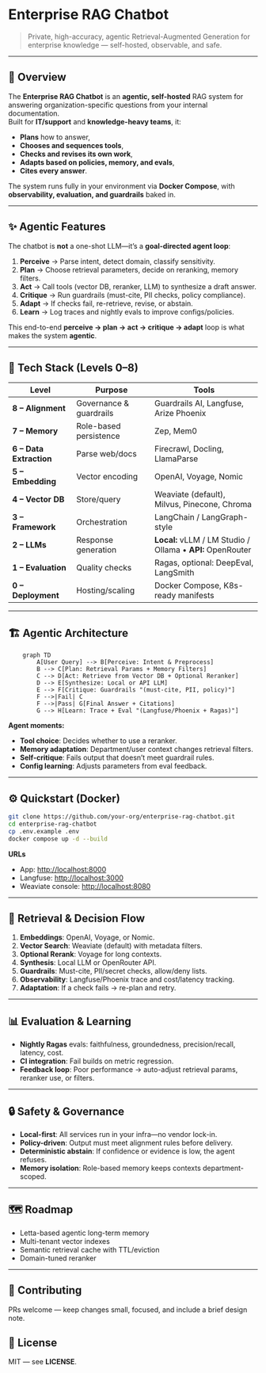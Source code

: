 # **Enterprise RAG Chatbot**  
> Private, high-accuracy, agentic Retrieval-Augmented Generation for enterprise knowledge — self-hosted, observable, and safe.

---

## 🚀 Overview  
The **Enterprise RAG Chatbot** is an **agentic, self-hosted** RAG system for answering organization-specific questions from your internal documentation.  
Built for **IT/support** and **knowledge-heavy teams**, it:

- **Plans** how to answer,  
- **Chooses and sequences tools**,  
- **Checks and revises its own work**,  
- **Adapts based on policies, memory, and evals**,  
- **Cites every answer**.

The system runs fully in your environment via **Docker Compose**, with **observability, evaluation, and guardrails** baked in.

---

## ✨ Agentic Features

The chatbot is **not** a one-shot LLM—it’s a **goal-directed agent loop**:

1. **Perceive** → Parse intent, detect domain, classify sensitivity.
2. **Plan** → Choose retrieval parameters, decide on reranking, memory filters.
3. **Act** → Call tools (vector DB, reranker, LLM) to synthesize a draft answer.
4. **Critique** → Run guardrails (must-cite, PII checks, policy compliance).
5. **Adapt** → If checks fail, re-retrieve, revise, or abstain.
6. **Learn** → Log traces and nightly evals to improve configs/policies.

This end-to-end **perceive → plan → act → critique → adapt** loop is what makes the system **agentic**.

---

## 🧩 Tech Stack (Levels 0–8)

| Level                   | Purpose                  | Tools |
| ----------------------- | ------------------------ | ----- |
| **8 – Alignment**       | Governance & guardrails  | Guardrails AI, Langfuse, Arize Phoenix |
| **7 – Memory**          | Role-based persistence   | Zep, Mem0 |
| **6 – Data Extraction** | Parse web/docs           | Firecrawl, Docling, LlamaParse |
| **5 – Embedding**       | Vector encoding          | OpenAI, Voyage, Nomic |
| **4 – Vector DB**       | Store/query              | Weaviate (default), Milvus, Pinecone, Chroma |
| **3 – Framework**       | Orchestration            | LangChain / LangGraph-style |
| **2 – LLMs**            | Response generation      | **Local:** vLLM / LM Studio / Ollama • **API:** OpenRouter |
| **1 – Evaluation**      | Quality checks           | Ragas, optional: DeepEval, LangSmith |
| **0 – Deployment**      | Hosting/scaling          | Docker Compose, K8s-ready manifests |

---

## 🏗 Agentic Architecture

```mermaid
    graph TD
        A[User Query] --> B[Perceive: Intent & Preprocess]
        B --> C[Plan: Retrieval Params + Memory Filters]
        C --> D[Act: Retrieve from Vector DB + Optional Reranker]
        D --> E[Synthesize: Local or API LLM]
        E --> F[Critique: Guardrails "(must-cite, PII, policy)"]
        F -->|Fail| C
        F -->|Pass| G[Final Answer + Citations]
        G --> H[Learn: Trace + Eval "(Langfuse/Phoenix + Ragas)"]
```

**Agent moments:**
- **Tool choice**: Decides whether to use a reranker.  
- **Memory adaptation**: Department/user context changes retrieval filters.  
- **Self-critique**: Fails output that doesn’t meet guardrail rules.  
- **Config learning**: Adjusts parameters from eval feedback.

---

## ⚙️ Quickstart (Docker)

```bash
git clone https://github.com/your-org/enterprise-rag-chatbot.git
cd enterprise-rag-chatbot
cp .env.example .env
docker compose up -d --build
```

**URLs**
- App: [http://localhost:8000](http://localhost:8000)  
- Langfuse: [http://localhost:3000](http://localhost:3000)  
- Weaviate console: [http://localhost:8080](http://localhost:8080)  

---

## 🔎 Retrieval & Decision Flow

1. **Embeddings**: OpenAI, Voyage, or Nomic.  
2. **Vector Search**: Weaviate (default) with metadata filters.  
3. **Optional Rerank**: Voyage for long contexts.  
4. **Synthesis**: Local LLM or OpenRouter API.  
5. **Guardrails**: Must-cite, PII/secret checks, allow/deny lists.  
6. **Observability**: Langfuse/Phoenix trace and cost/latency tracking.  
7. **Adaptation**: If a check fails → re-plan and retry.

---

## 📊 Evaluation & Learning

- **Nightly Ragas** evals: faithfulness, groundedness, precision/recall, latency, cost.  
- **CI integration**: Fail builds on metric regression.  
- **Feedback loop**: Poor performance → auto-adjust retrieval params, reranker use, or filters.

---

## 🔒 Safety & Governance

- **Local-first**: All services run in your infra—no vendor lock-in.  
- **Policy-driven**: Output must meet alignment rules before delivery.  
- **Deterministic abstain**: If confidence or evidence is low, the agent refuses.  
- **Memory isolation**: Role-based memory keeps contexts department-scoped.

---

## 🗺 Roadmap

- Letta-based agentic long-term memory  
- Multi-tenant vector indexes  
- Semantic retrieval cache with TTL/eviction  
- Domain-tuned reranker  

---

## 🤝 Contributing

PRs welcome — keep changes small, focused, and include a brief design note.

## 📜 License
MIT — see **LICENSE**.
